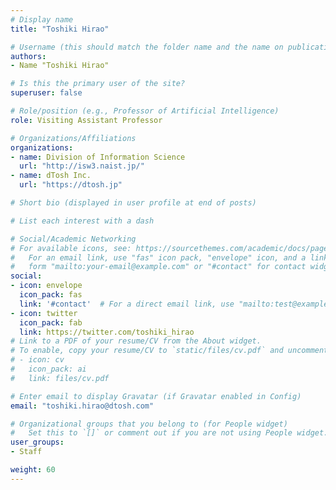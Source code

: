 ```yaml
---
# Display name
title: "Toshiki Hirao"

# Username (this should match the folder name and the name on publications)
authors:
- Name "Toshiki Hirao"

# Is this the primary user of the site?
superuser: false

# Role/position (e.g., Professor of Artificial Intelligence)
role: Visiting Assistant Professor

# Organizations/Affiliations
organizations:
- name: Division of Information Science
  url: "http://isw3.naist.jp/"
- name: dTosh Inc.
  url: "https://dtosh.jp"

# Short bio (displayed in user profile at end of posts)

# List each interest with a dash

# Social/Academic Networking
# For available icons, see: https://sourcethemes.com/academic/docs/page-builder/#icons
#   For an email link, use "fas" icon pack, "envelope" icon, and a link in the
#   form "mailto:your-email@example.com" or "#contact" for contact widget.
social:
- icon: envelope
  icon_pack: fas
  link: '#contact'  # For a direct email link, use "mailto:test@example.org".
- icon: twitter
  icon_pack: fab
  link: https://twitter.com/toshiki_hirao
# Link to a PDF of your resume/CV from the About widget.
# To enable, copy your resume/CV to `static/files/cv.pdf` and uncomment the lines below.
# - icon: cv
#   icon_pack: ai
#   link: files/cv.pdf

# Enter email to display Gravatar (if Gravatar enabled in Config)
email: "toshiki.hirao@dtosh.com"

# Organizational groups that you belong to (for People widget)
#   Set this to `[]` or comment out if you are not using People widget.
user_groups:
- Staff

weight: 60
---
```

